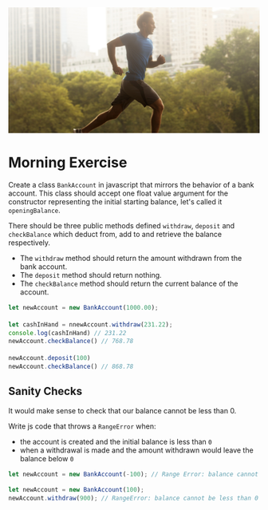 <img src="morning-exercise.jpg" />

# Morning Exercise

Create a class `BankAccount` in javascript that mirrors the behavior of a bank account. This class should accept one float value argument for the constructor representing the initial starting balance, let's called it `openingBalance`.

There should be three public methods defined `withdraw`, `deposit` and `checkBalance` which deduct from, add to and retrieve the balance respectively. 
- The `withdraw` method should return the amount withdrawn from the bank account.
- The `deposit` method should return nothing.
- The `checkBalance` method should return the current balance of the account.

```js
let newAccount = new BankAccount(1000.00);

let cashInHand = nnewAccount.withdraw(231.22);
console.log(cashInHand) // 231.22
newAccount.checkBalance() // 768.78

newAccount.deposit(100)
newAccount.checkBalance() // 868.78
```

## Sanity Checks

It would make sense to check that our balance cannot be less than 0. 

Write js code that throws a `RangeError` when: 
- the account is created and the initial balance is less than `0`
- when a withdrawal is made and the amount withdrawn would leave the balance below `0`

```js
let newAccount = new BankAccount(-100); // Range Error: balance cannot be less than 0
```

```js
let newAccount = new BankAccount(100);
newAccount.withdraw(900); // RangeError: balance cannot be less than 0
```

